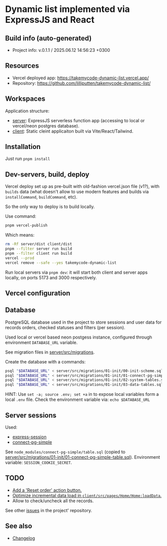 <!--
 @since 2025.06.07, 19:45
 @changed 2025.06.12, 11:18
-->

# Dynamic list implemented via ExpressJS and React

## Build info (auto-generated)

- Project info: v.0.1.1 / 2025.06.12 14:56:23 +0300

## Resources

- Vercel deployed app: https://takemycode-dynamic-list.vercel.app/
- Repository: https://github.com/lilliputten/takemycode-dynamic-list/

## Workspaces

Application structure:

- [server](server): ExpressJS serverless function app (accessing to local or vercel/neon postgres database).
- [client](client): Static cleint applicaiton built via Vite/React/Tailwind.

## Installation

Just run `pnpm install`

## Dev-servers, build, deploy

Vercel deploy set up as pre-built with old-fashion vercel.json file (v1?), with `builds` data (what doesn't allow to use modern features and builds via `installCommand`, `buildCommand`, etc).

So the only way to deploy is to build locally.

Use command:

```bash
pnpm vercel-publish
```

Which means:

```bash
rm -Rf server/dist client/dist
pnpm --filter server run build
pnpm --filter client run build
vercel --prod
vercel remove --safe --yes takemycode-dynamic-list
```

Run local servers via `pnpm dev`: it will start both client and server apps locally, on ports 5173 and 3000 respectively.

## Vercel configuration

## Database

PostgreSQL database used in the project to store sessions and user data for records orders, checked statuses and filters (per session).

Used local or vercel based neon postgess instance, configured through environment `DATABASE_URL` variable.

See migration files in [server/src/migrations](server/src/migrations).

Create the database with a commands:

```bash
psql "$DATABASE_URL" < server/src/migrations/01-init/00-init-scheme.sql &&
psql "$DATABASE_URL" < server/src/migrations/01-init/01-connect-pg-simple-table.sql &&
psql "$DATABASE_URL" < server/src/migrations/01-init/02-system-tables.sql &&
psql "$DATABASE_URL" < server/src/migrations/01-init/03-data-tables.sql
```

HINT: Use `set -a; source .env; set +a` in to expose local variables form a local `.env` file. Check the environment variable via: `echo $DATABASE_URL`

## Server sessions

Used:

- [express-session](https://www.npmjs.com/package/express-session#compatible-session-stores)
- [connect-pg-simple](https://www.npmjs.com/package/connect-pg-simple)

See `node_modules/connect-pg-simple/table.sql` (copied to [server/src/migrations/01-init/01-connect-pg-simple-table.sql](server/src/migrations/01-init/01-connect-pg-simple-table.sql)).
Environment variable: `SESSION_COOKIE_SECRET`.

## TODO

- [Add a 'Reset order' action button.](https://github.com/lilliputten/takemycode-dynamic-list/issues/19)
- [Optimize incremental data load in `client/src/pages/Home/Home:loadData`.](https://github.com/lilliputten/takemycode-dynamic-list/issues/18)
- Allow to check/uncheck all the records.

See other [issues](https://github.com/lilliputten/takemycode-dynamic-list/issues) in the project' repository.

## See also

- [Changelog](CHANGELOG.md)
